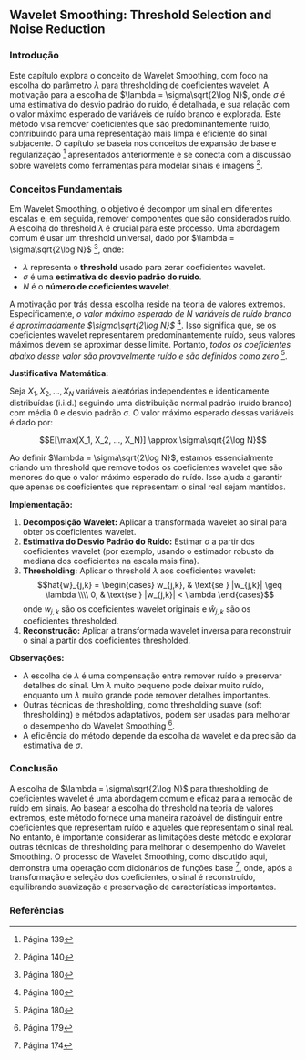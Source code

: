 ## Wavelet Smoothing: Threshold Selection and Noise Reduction

### Introdução
Este capítulo explora o conceito de Wavelet Smoothing, com foco na escolha do parâmetro $\lambda$ para thresholding de coeficientes wavelet. A motivação para a escolha de $\lambda = \sigma\sqrt{2\log N}$, onde $\sigma$ é uma estimativa do desvio padrão do ruído, é detalhada, e sua relação com o valor máximo esperado de variáveis de ruído branco é explorada. Este método visa remover coeficientes que são predominantemente ruído, contribuindo para uma representação mais limpa e eficiente do sinal subjacente. O capítulo se baseia nos conceitos de expansão de base e regularização [^5] apresentados anteriormente e se conecta com a discussão sobre wavelets como ferramentas para modelar sinais e imagens [^140].

### Conceitos Fundamentais
Em Wavelet Smoothing, o objetivo é decompor um sinal em diferentes escalas e, em seguida, remover componentes que são considerados ruído. A escolha do threshold $\lambda$ é crucial para este processo. Uma abordagem comum é usar um threshold universal, dado por $\lambda = \sigma\sqrt{2\log N}$ [^180], onde:
*   $\lambda$ representa o **threshold** usado para zerar coeficientes wavelet.
*   $\sigma$ é uma **estimativa do desvio padrão do ruído**.
*   $N$ é o **número de coeficientes wavelet**.

A motivação por trás dessa escolha reside na teoria de valores extremos. Especificamente, *o valor máximo esperado de N variáveis de ruído branco é aproximadamente $\sigma\sqrt{2\log N}$* [^180]. Isso significa que, se os coeficientes wavelet representarem predominantemente ruído, seus valores máximos devem se aproximar desse limite. Portanto, *todos os coeficientes abaixo desse valor são provavelmente ruído e são definidos como zero* [^180].

**Justificativa Matemática:**

Seja $X_1, X_2, ..., X_N$ variáveis aleatórias independentes e identicamente distribuídas (i.i.d.) seguindo uma distribuição normal padrão (ruído branco) com média 0 e desvio padrão $\sigma$. O valor máximo esperado dessas variáveis é dado por:

$$E[\max(X_1, X_2, ..., X_N)] \approx \sigma\sqrt{2\log N}$$

Ao definir $\lambda = \sigma\sqrt{2\log N}$, estamos essencialmente criando um threshold que remove todos os coeficientes wavelet que são menores do que o valor máximo esperado do ruído. Isso ajuda a garantir que apenas os coeficientes que representam o sinal real sejam mantidos.

**Implementação:**

1.  **Decomposição Wavelet:** Aplicar a transformada wavelet ao sinal para obter os coeficientes wavelet.
2.  **Estimativa do Desvio Padrão do Ruído:** Estimar $\sigma$ a partir dos coeficientes wavelet (por exemplo, usando o estimador robusto da mediana dos coeficientes na escala mais fina).
3.  **Thresholding:** Aplicar o threshold $\lambda$ aos coeficientes wavelet:
    $$hat{w}_{j,k} =     \begin{cases}       w_{j,k}, & \text{se } |w_{j,k}| \geq \lambda \\\\       0, & \text{se } |w_{j,k}| < \lambda     \end{cases}$$
    onde $w_{j,k}$ são os coeficientes wavelet originais e $\hat{w}_{j,k}$ são os coeficientes thresholded.
4.  **Reconstrução:** Aplicar a transformada wavelet inversa para reconstruir o sinal a partir dos coeficientes thresholded.

**Observações:**

*   A escolha de $\lambda$ é uma compensação entre remover ruído e preservar detalhes do sinal. Um $\lambda$ muito pequeno pode deixar muito ruído, enquanto um $\lambda$ muito grande pode remover detalhes importantes.
*   Outras técnicas de thresholding, como thresholding suave (soft thresholding) e métodos adaptativos, podem ser usadas para melhorar o desempenho do Wavelet Smoothing [^179].
*   A eficiência do método depende da escolha da wavelet e da precisão da estimativa de $\sigma$.

### Conclusão
A escolha de $\lambda = \sigma\sqrt{2\log N}$ para thresholding de coeficientes wavelet é uma abordagem comum e eficaz para a remoção de ruído em sinais. Ao basear a escolha do threshold na teoria de valores extremos, este método fornece uma maneira razoável de distinguir entre coeficientes que representam ruído e aqueles que representam o sinal real. No entanto, é importante considerar as limitações deste método e explorar outras técnicas de thresholding para melhorar o desempenho do Wavelet Smoothing. O processo de Wavelet Smoothing, como discutido aqui, demonstra uma operação com dicionários de funções base [^174], onde, após a transformação e seleção dos coeficientes, o sinal é reconstruído, equilibrando suavização e preservação de características importantes.

### Referências
[^5]: Página 139
[^140]: Página 140
[^174]: Página 174
[^179]: Página 179
[^180]: Página 180
<!-- END -->